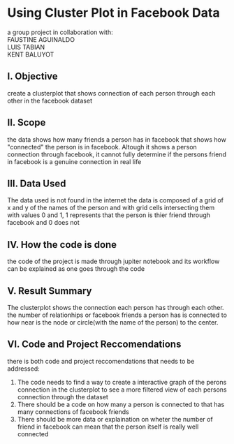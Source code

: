 # Using Cluster Plot in Facebook Data
a group project in collaboration with: <br>
FAUSTINE AGUINALDO <br>
LUIS TABIAN <br>
KENT BALUYOT <br>
## I. Objective
create a clusterplot that shows connection of each person through each other in the facebook dataset
## II. Scope 
the data shows how many friends a person has in facebook that shows how "connected"
the person is in facebook. Altough it shows a person connection through facebook, it cannot fully determine if the persons friend in facebook is a genuine connection in real life 
## III. Data Used
The data used is not found in the internet the data is composed of a grid of x and y of the names of the person and with grid cells intersecting them with values 0 and 1, 1 represents that the person is thier friend through facebook and 0 does not
## IV. How the code is done
the code of the project is made through jupiter notebook and its workflow can be explained as one goes through the code
## V. Result Summary
The clusterplot shows the connection each person has through each other. the number of relationhips or facebook friends a person has is connected to how near is the node or circle(with the name of the person) to the center. 
## VI. Code and Project Reccomendations
there is both code and project reccomendations that needs to be addressed:
1.  The code needs to find a way to create a interactive graph of the perons connection in the clusterplot to see a more filtered view of each persons connection through the dataset
1. There should be a code on how many a person is connected to that has many connections of facebook friends
1.  There should be more data or explaination on wheter the number of friend in facebook can mean that the person itself is really well connected




